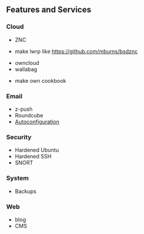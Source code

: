 ## Features and Services

### Cloud

* ZNC
 - make lwrp like https://github.com/mburns/bsdznc
* owncloud
* wallabag
 - make own cookbook

### Email

* z-push
* Roundcube
* [Autoconfiguration](https://developer.mozilla.org/en-US/docs/Mozilla/Thunderbird/Autoconfiguration)

### Security

* Hardened Ubuntu
* Hardened SSH
* SNORT

### System

* Backups

### Web

* blog
* CMS

